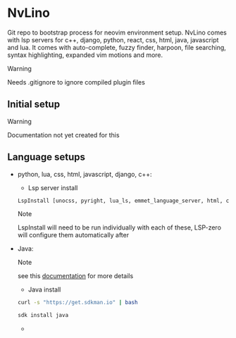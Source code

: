 # NvLino

Git repo to bootstrap process for neovim environment setup. NvLino comes with lsp servers for c++, django, python, react, css, html, java, javascript and lua. It comes with auto-complete, fuzzy finder, harpoon, file searching, syntax highlighting, expanded vim motions and more.

> [!Warning]
> Needs .gitignore to ignore compiled plugin files

## Initial setup
> [!Warning]
> Documentation not yet created for this

## Language setups

- python, lua, css, html, javascript, django, c++:
    - Lsp server install 
    ```bash
    LspInstall [unocss, pyright, lua_ls, emmet_language_server, html, clangd, emmet_ls, tailwindcss, jdtls]
    ```
    > [!Note]
    > LspInstall will need to be run individually with each of these, LSP-zero will configure them automatically after

- Java:
    > [!Note]
    > see this [documentation](https://github.com/VonHeikemen/lsp-zero.nvim/blob/v2.x/doc/md/guides/setup-with-nvim-jdtls.md) for more details  

    - Java install
    ```bash
    curl -s "https://get.sdkman.io" | bash
    ```
    ```bash
    sdk install java
    ```
    -

    
